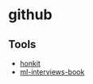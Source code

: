 # github

## Tools

* [honkit](https://github.com/honkit/honkit)
* [ml-interviews-book](https://github.com/chiphuyen/ml-interviews-book)
